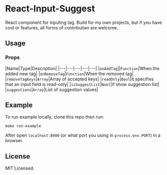 # React-Input-Suggest

React component for inputing tag. Build for my own projects, but if you have cool or features, all forms of contributian are welcome.

## Usage

### Props

|Name|Type|Description|
|---|---|---|---|---|
|`onAddTag`||`Function`|When the added new tag|
|`onRemoveTag`|`Function`|When the removed tag|
|`removeTagKeys`|`Array`|Array of accepted keys|
|`readOnly`|`Bool`|it specifies that an input field is read-only|
|`isSuggestList`|`Bool`|if show suggestion list|
|`suggestions`|`Array`|List of suggestion values|

## Example

To run example locally, clone this repo then run:

`make run-example`

After open `localhost:8000` (or what port you using in `process.env.PORT`) in a browser.


## License

MIT Licensed.
